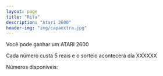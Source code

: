 ```yaml
---
layout: page
title: "Rifa"
description: "Atari 2600"
header-img: "img/capaextra.jpg"
---
```


Você pode ganhar um ATARI 2600

Cada número custa 5 reais e o sorteio acontecerá dia XXXXXX

Números disponíveis:

